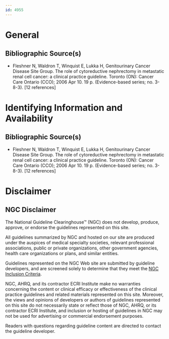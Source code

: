 ```yaml
---
id: 4955
---
```


# General

## Bibliographic Source(s)

- Fleshner N, Waldron T, Winquist E, Lukka H, Genitourinary Cancer Disease Site Group. The role of cytoreductive nephrectomy in metastatic renal cell cancer: a clinical practice guideline. Toronto (ON): Cancer Care Ontario (CCO); 2006 Apr 10. 19 p. (Evidence-based series; no. 3-8-3). [12 references]

# Identifying Information and Availability

## Bibliographic Source(s)

- Fleshner N, Waldron T, Winquist E, Lukka H, Genitourinary Cancer Disease Site Group. The role of cytoreductive nephrectomy in metastatic renal cell cancer: a clinical practice guideline. Toronto (ON): Cancer Care Ontario (CCO); 2006 Apr 10. 19 p. (Evidence-based series; no. 3-8-3). [12 references]

# Disclaimer

## NGC Disclaimer

The National Guideline Clearinghouse™ (NGC) does not develop, produce, approve, or endorse the guidelines represented on this site.

All guidelines summarized by NGC and hosted on our site are produced under the auspices of medical specialty societies, relevant professional associations, public or private organizations, other government agencies, health care organizations or plans, and similar entities.

Guidelines represented on the NGC Web site are submitted by guideline developers, and are screened solely to determine that they meet the [NGC Inclusion Criteria](/help-and-about/summaries/inclusion-criteria).

NGC, AHRQ, and its contractor ECRI Institute make no warranties concerning the content or clinical efficacy or effectiveness of the clinical practice guidelines and related materials represented on this site. Moreover, the views and opinions of developers or authors of guidelines represented on this site do not necessarily state or reflect those of NGC, AHRQ, or its contractor ECRI Institute, and inclusion or hosting of guidelines in NGC may not be used for advertising or commercial endorsement purposes.

Readers with questions regarding guideline content are directed to contact the guideline developer.

